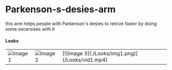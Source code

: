 # Parkenson-s-desies-arm
this arm helps people with Parkenson's desies to retrive faster by doing some excersises with it 

#### Looks

<table>
  <tr>
      <td><img src="./Looks/img1.png" alt="Image 1"></td>
      <td><img src="./Looks/img1.png" alt="Image 2"></td>
      <td>[![Image 3](./Looks/img1.png)](/Looks/vid1.mp4)</td>
  </tr>
</table>
